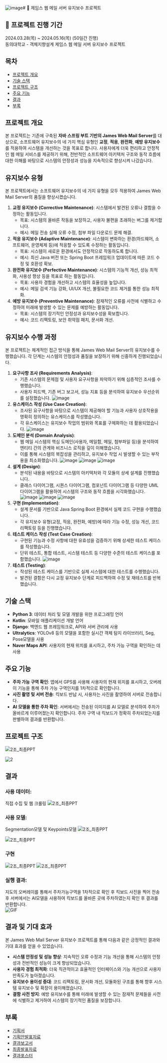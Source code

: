 ![image](https://github.com/user-attachments/assets/be687f5a-06e8-4fa5-ac29-c8b846289b10)# 📨 제임스 웹 메일 서버 유지보수 프로젝트

## 💜 프로젝트 진행 기간
2024.03.28(목) ~ 2024.05.16(목) (50일간 진행)  
동의대학교 - 객체지향설계 제임스 웹 메일 서버 유지보수 프로젝트

## 목차
- [프로젝트 개요](#프로젝트-개요)
- [기술 스택](#기술-스택)
- [프로젝트 구조](#프로젝트-구조)
- [주요 기능](#주요-기능)
- [결과](#결과)
- [부록](#부록)

## 프로젝트 개요
본 프로젝트는 기존에 구축된 **자바 스프링 부트 기반의 James Web Mail Server**를 대상으로, 소프트웨어 유지보수의 네 가지 핵심 유형인 **교정**, **적응**, **완전화**, **예방 유지보수**를 적용하여 시스템을 개선하는 것을 목표로 합니다. 
사용자에게 더욱 편리하고 안정적인 웹 메일 서비스를 제공하기 위해, 전반적인 소프트웨어 아키텍처 구조와 동작 흐름에 대한 이해를 바탕으로 시스템의 안정성과 성능을 지속적으로 향상시켜 나갔습니다.


## 유지보수 유형
본 프로젝트에서는 소프트웨어 유지보수의 네 가지 유형을 모두 적용하여 James Web Mail Server의 품질을 향상시켰습니다.
1. **교정 유지보수 (Corrective Maintenance)**: 시스템에서 발견된 오류나 결함을 수정하는 활동입니다.
    - 목표: 시스템의 올바른 작동을 보장하고, 사용자 불편을 초래하는 버그를 제거합니다.
    - 예시: 메일 전송 실패 오류 수정, 첨부 파일 다운로드 문제 해결.
2. **적응 유지보수 (Adaptive Maintenance)**: 시스템이 변화하는 환경(하드웨어, 소프트웨어, 운영체제 등)에 적응할 수 있도록 수정하는 활동입니다.
    - 목표: 시스템이 새로운 환경에서도 안정적으로 작동하도록 합니다.
    - 예시: 최신 Java 버전 또는 Spring Boot 프레임워크 업데이트에 따른 코드 수정 및 호환성 확보.
3. **완전화 유지보수 (Perfective Maintenance)**: 시스템의 기능적 개선, 성능 최적화, 사용성 향상 등을 목표로 하는 활동입니다.
    - 목표: 사용자 경험을 개선하고 시스템의 효율성을 높입니다.
    - 예시: 메일 검색 기능 강화, UI/UX 개선, 불필요한 코드 제거를 통한 성능 최적화.
4. **예방 유지보수 (Preventive Maintenance)**: 잠재적인 오류를 사전에 식별하고 수정하여 미래에 발생할 수 있는 문제를 예방하는 활동입니다.
    - 목표: 시스템의 장기적인 안정성과 유지보수성을 확보합니다.
    - 예시: 코드 리팩토링, 보안 취약점 패치, 문서화 개선.


## 유지보수 수행 과정
본 프로젝트는 체계적인 접근 방식을 통해 James Web Mail Server의 유지보수를 수행했습니다. 각 단계는 시스템의 안정성과 품질을 보장하기 위해 신중하게 진행되었습니다.

1. **요구사항 조사 (Requirements Analysis)**:
   - 기존 시스템의 문제점 및 사용자 요구사항을 파악하기 위해 심층적인 조사를 수행했습니다.
   - 사용자 피드백, 기존 버그 보고서, 성능 지표 등을 분석하여 유지보수 우선순위를 설정했습니다.
     ![image](https://github.com/user-attachments/assets/f96f572a-0deb-421d-b0c4-63bf9398bb52)
2. **유스케이스 작성 (Use Case Creation)**:
   - 조사된 요구사항을 바탕으로 시스템이 제공해야 할 기능과 사용자 상호작용을 명확히 정의하는 유스케이스를 작성했습니다.
   - 각 유스케이스는 유지보수 작업의 범위와 목표를 구체화하는 데 활용되었습니다.
     ![image](https://github.com/user-attachments/assets/b10ed048-e306-452f-8893-2c77f8a8b97f)
3. **도메인 분석 (Domain Analysis)**:
   - 웹 메일 시스템의 핵심 도메인(사용자, 메일함, 메일, 첨부파일 등)을 분석하여 엔티티 간의 관계와 비즈니스 로직을 깊이 이해했습니다.
   - 이를 통해 시스템의 복잡성을 관리하고, 유지보수 작업 시 발생할 수 있는 부작용을 최소화했습니다.
     ![image](https://github.com/user-attachments/assets/59a0bd06-0269-418a-a7ea-1c2d28fa32ed)
     ![image](https://github.com/user-attachments/assets/563cf0ce-050a-4536-a2c6-feb13c41cb82)
     ![image](https://github.com/user-attachments/assets/7dc7ecf8-595f-4633-af47-a7a3fdd7c07b)
4. **설계 (Design)**:
   - 분석된 내용을 바탕으로 시스템의 아키텍처와 각 모듈의 상세 설계를 진행했습니다.
   - 클래스 다이어그램, 시퀀스 다이어그램, 컴포넌트 다이어그램 등 다양한 UML 다이어그램을 활용하여 시스템의 구조와 동작 흐름을 시각화했습니다.
     ![image](https://github.com/user-attachments/assets/029844ca-a401-4b2d-8be8-4f248764cf38)
     ![image](https://github.com/user-attachments/assets/35ab206e-491c-42a2-9262-3648a43a97fd)
     ![image](https://github.com/user-attachments/assets/5d23618b-61a6-4823-a427-01a525cf7a51)
5. **구현 (Implementation)**:
   - 설계 문서를 기반으로 Java Spring Boot 환경에서 실제 코드 구현을 수행했습니다.
   - 각 유지보수 유형(교정, 적응, 완전화, 예방)에 따라 기능 수정, 성능 개선, 코드 리팩토링 등을 진행했습니다.
6. **테스트 케이스 작성 (Test Case Creation)**:
   - 구현된 기능과 수정 사항에 대한 유효성을 검증하기 위해 상세한 테스트 케이스를 작성했습니다.
   - 단위 테스트, 통합 테스트, 시스템 테스트 등 다양한 수준의 테스트 케이스를 포함했습니다.
     ![image](https://github.com/user-attachments/assets/46468d89-d23f-417d-9ee9-35379fed94a0)
7. **테스트 (Testing)**:
   - 작성된 테스트 케이스를 기반으로 실제 시스템에 대한 테스트를 수행했습니다.
   - 발견된 결함은 다시 교정 유지보수 단계로 피드백하여 수정 및 재테스트를 반복했습니다.

## 기술 스택
- **Python 3**: 데이터 처리 및 모델 개발을 위한 프로그래밍 언어
- **Kotlin**: 모바일 애플리케이션 개발 언어
- **Django**: 백엔드 웹 프레임워크로, API와 서버 관리에 사용
- **Ultralytics**: YOLOv8 등의 모델을 포함한 실시간 객체 탐지 라이브러리, Seg, Pose모델을 사용
- **Naver Maps API**: 사용자의 현재 위치를 표시하고, 주차 가능 구역을 확인하는 데 사용

## 주요 기능
- **주차 가능 구역 확인**: 앱에서 GPS를 사용해 사용자의 현재 위치를 표시하고, 오버레이 기능을 통해 주차 가능 구역인지를 1차적으로 확인합니다.
- **사진 촬영 및 서버 전송**: 킥보드 반납 시, 사용자는 사진을 촬영하여 서버로 전송합니다.
- **AI 모델을 통한 주차 확인**: 서버에서는 전송된 이미지를 AI 모델로 분석하여 주차가 올바르게 이루어졌는지 확인합니다. 주차 구역 내 킥보드가 정확히 주차되었는지를 판별하여 결과를 반환합니다.

## 프로젝트 구조
![2조_최종PPT](https://github.com/user-attachments/assets/4e3caff6-e862-460f-880c-121f44615aec)

![2](https://github.com/user-attachments/assets/8c01caa1-2ed8-4d9d-ba00-1cfe0a5aa0f8)

## 결과
### **사용 데이터**: 
직접 수집 및 웹 크롤링
![2조_최종PPT](https://github.com/user-attachments/assets/a02cf6a8-23d6-4696-9aa7-8a89d4da1d83)


### **사용 모델**: 
Segmentation모델 및 Keypoints모델
![2조_최종PPT](https://github.com/user-attachments/assets/58e5f5a9-5691-40eb-ab03-2f7f8ea8f48a)

![2조_최종PPT](https://github.com/user-attachments/assets/8d70878a-b911-4c8f-988d-f0ee3edbfd59)

### **구현**
![2조_최종PPT](https://github.com/user-attachments/assets/7a430b0b-498d-4989-945b-f789ee91268d)
![2조_최종PPT](https://github.com/user-attachments/assets/529da9e5-2562-4a57-a52f-bf27bbf267dd)

### **실행 결과**: 
지도의 오버레이를 통해서 주차가능구역을 1차적으로 확인 후 킥보드 사진을 찍어 전송 후 서버에서는 AI모델을 사용하여 킥보드를 올바른 곳에 주차하였는지 확인 후 결과를 반환합니다.   
![GIF](https://github.com/user-attachments/assets/ecb19cc7-9d8e-4370-a50e-f3e13184f06a)

   
## **결과 및 기대 효과**
본 James Web Mail Server 유지보수 프로젝트를 통해 다음과 같은 긍정적인 결과와 기대 효과를 얻을 수 있었습니다.

- **시스템 안정성 및 성능 향상**: 지속적인 오류 수정과 기능 개선을 통해 시스템의 안정성과 전반적인 성능이 크게 향상되었습니다.
- **사용자 경험 최적화**: 더욱 직관적이고 효율적인 인터페이스와 기능 개선으로 사용자 만족도가 높아졌습니다.
- **유지보수 용이성 증대**: 코드 리팩토링, 문서화 개선, 모듈화된 구조를 통해 향후 시스템 유지보수 및 확장이 용이해졌습니다.
- **결함 사전 방지**: 예방 유지보수를 통해 미래에 발생할 수 있는 잠재적 문제들을 사전에 식별하고 제거하여 시스템의 장기적인 품질을 보장합니다.

   
## 부록
- [기획서](./docs/2조_프로젝트_기획서.docx)
- [기획안발표자료](./docs/2조_기획안발표.pptx)
- [결과보고서](./docs/팀파킹_최종보고서.hwp)
- [최종발표자료](./docs/2조_최종PPT.pptx)
- [결과포스터](./docs/파킹_포스터(2조).pdf)

